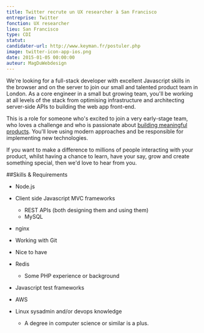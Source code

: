 ```yaml
---
title: Twitter recrute un UX researcher à San Francisco
entreprise: Twitter
fonction: UX researcher
lieu: San Francisco
type: CDI
statut:
candidater-url: http://www.keyman.fr/postuler.php
image: twitter-icon-app-ios.png
date: 2015-01-05 00:00:00
auteur: MagDuWebdesign
---
```

We're looking for a full-stack developer with excellent Javascript skills in the browser and on the server to join our small and talented product team in London. As a core engineer in a small but growing team, you'll be working at all levels of the stack from optimising infrastructure and architecting server-side APIs to building the web app front-end.

This is a role for someone who's excited to join a very early-stage team, who loves a challenge and who is passionate about [building meaningful products](http://twitter.com). You'll love using modern approaches and be responsible for implementing new technologies.

If you want to make a difference to millions of people interacting with your product, whilst having a chance to learn, have your say, grow and create something special, then we'd love to hear from you.

##Skills & Requirements

- Node.js
- Client side Javascript MVC frameworks
  - REST APIs (both designing them and using them)
  - MySQL
- nginx
- Working with Git
- Nice to have

- Redis
  - Some PHP experience or background
- Javascript test frameworks
- AWS
- Linux sysadmin and/or devops knowledge
  - A degree in computer science or similar is a plus.
